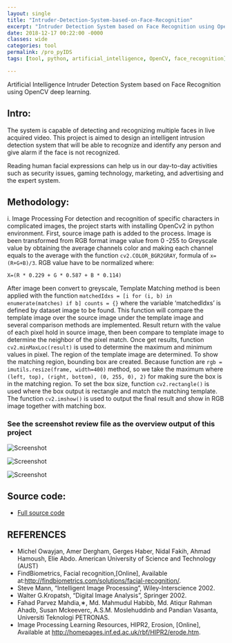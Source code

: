 ```yaml
---
layout: single
title: "Intruder-Detection-System-based-on-Face-Recognition"
excerpt: "Intruder Detection System based on Face Recognition using OpenCV deep learning."
date: 2018-12-17 00:22:00 -0000
classes: wide
categories: tool
permalink: /pro_pyIDS
tags: [tool, python, artificial_intelligence, OpenCV, face_recognition]

---
```


ArtificiaI Intelligence Intruder Detection System based on Face Recognition using OpenCV deep learning.

## Intro:

The system is capable of detecting and recognizing multiple faces in live acquired video.
This project is aimed to design an intelligent intrusion detection system that will be able to
recognize and identify any person and give alarm if the face is not recognized. 

Reading human facial expressions can help us in our day-to-day activities such as security
issues, gaming technology, marketing, and advertising and the expert system.

## Methodology:

i. Image Processing
For detection and recognition of specific characters in complicated images, the project starts with installing OpenCv2 in python environment. First, source image path is added to the process. Image is been transformed from RGB format image value from 0 -255 to Greyscale value by obtaining the average channels color and making each channel equals to the average with the function `cv2.COLOR_BGR2GRAY`, formula of `x=(R+G+B)/3`. RGB value have to be normalized where:

    X=(R * 0.229 + G * 0.587 + B * 0.114)

After image been convert to greyscale, Template Matching method is been applied with the function `matchedIdxs = [i for (i, b) in enumerate(matches) if b] counts = {}` where the variable ‘matchedIdxs’ is defined by dataset image to be found. This function will compare the template image over the source image under the template image and several comparison methods are implemented. Result return with the value of each pixel hold in source image, then been compare to template image to determine the neighbor of the pixel match. Once get results, function `cv2.minMaxLoc(result)` is used to determine the maximum and minimum values in pixel. The region of the template image are determined. To show the matching region, bounding box are created. Because function are `rgb = imutils.resize(frame, width=400)` method, so we take the maximum where `(left, top), (right, bottom), (0, 255, 0), 2)` for making sure the box is in the matching region. To set the box size, function `cv2.rectangle()` is used where the box output is rectangle and match the matching template. The function `cv2.imshow()` is used to output the final result and show in RGB image together with matching box.

### See the screenshot review file as the overview output of this project

![Screenshot](https://raw.githubusercontent.com/faisalfs10x/ARTIFICIAL-INTELLIGENCE_finalProject-Intruder-Detection-System-based-on-Face-Recognition/master/permission%20granted.png)

![Screenshot](https://raw.githubusercontent.com/faisalfs10x/ARTIFICIAL-INTELLIGENCE_finalProject-Intruder-Detection-System-based-on-Face-Recognition/master/intruder%20detected.png)

![Screenshot](https://raw.githubusercontent.com/faisalfs10x/ARTIFICIAL-INTELLIGENCE_finalProject-Intruder-Detection-System-based-on-Face-Recognition/master/3org.png)

## Source code:
- [Full source code](https://github.com/faisalfs10x/ARTIFICIAL-INTELLIGENCE_finalProject-Intruder-Detection-System-based-on-Face-Recognition)

## REFERENCES
- Michel Owayjan, Amer Dergham, Gerges Haber, Nidal Fakih, Ahmad Hamoush, Elie Abdo. American University of Science and Technology (AUST)
- FindBiometrics, Facial recognition,[Online], Available at:http://findbiometrics.com/solutions/facial-recognition/.
- Steve Mann, “Intelligent Image Processing”, Wiley-Interscience 2002.
- Walter G.Kropatsh, “Digital Image Analysis”, Springer 2002.
- Fahad Parvez Mahdia,∗, Md. Mahmudul Habibb, Md. Atiqur Rahman Ahadb, Susan Mckeeverc, A.S.M. Moslehuddinb and Pandian Vasanta, Universiti Teknologi PETRONAS.
- Image Processing Learning Resources, HIPR2, Erosion, [Online], Available at http://homepages.inf.ed.ac.uk/rbf/HIPR2/erode.htm. 
